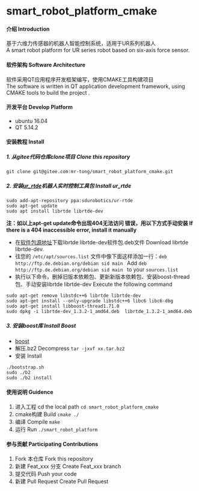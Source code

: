 # smart_robot_platform_cmake

#### 介绍 Introduction
基于六维力传感器的机器人智能控制系统，适用于UR系列机器人  
A smart robot platform for UR series robot based on six-axis force sensor.

#### 软件架构 Software Architecture 
软件采用QT应用程序开发框架编写，使用CMAKE工具构建项目  
The software is written in QT application development framework, using CMAKE tools to build the project .

#### 开发平台 Develop Platform
- ubuntu 16.04
- QT 5.14.2


#### 安装教程 Install

##### 1.  从gitee代码仓库clone项目 Clone this repository
`git clone git@gitee.com:mr-tong/smart_robot_platform_cmake.git`
##### 2.  安装[ur_rtde](https://gitlab.com/sdurobotics/ur_rtde)机器人实时控制工具包 Install ur_rtde

```
sudo add-apt-repository ppa:sdurobotics/ur-rtde
sudo apt-get update
sudo apt install librtde librtde-dev
```
 **注：如以上apt-get update命令出现404无法访问 错误，用以下方式手动安装 If there is a 404 inaccessible error, install it manually**
- 在[软件包源地址](http://ppa.launchpad.net/sdurobotics/ur-rtde/ubuntu/pool/main/u/ur-rtde/)下载librtde librtde-dev软件包.deb文件 
  Download librtde librtde-dev.
- 往您的 `/etc/apt/sources.list` 文件中像下面这样添加一行：`deb http://ftp.de.debian.org/debian sid main ` 
  Add `deb http://ftp.de.debian.org/debian sid main ` to your `sources.list`
- 执行以下命令，删掉旧版本依赖包、更新新版本依赖包、安装boost-thread包、手动安装librtde librtde-dev
  Execute the following command
```
sudo apt-get remove libstdc++6 librtde librtde-dev
sudo apt-get install --only-upgrade libstdc++6 libc6 libc6-dbg
sudo apt-get install libboost-thread1.71.0
sudo dpkg -i librtde-dev_1.3.2-1_amd64.deb  librtde_1.3.2-1_amd64.deb
```
##### 3.  安装boost库 Install Boost
- [boost](https://www.boost.org/)
- 解压.bz2 Decompress
`tar -jxvf xx.tar.bz2`
- 安装 Install
```
./bootstrap.sh
sudo ./b2
sudo ./b2 install
```
#### 使用说明 Guidence

1.  进入工程 cd the local path
`cd smart_robot_platform_cmake`
2.  cmake构建 Build
`cmake ./`
3.  编译 Compile
`make`
4.  运行 Run
`./smart_robot_platform`

#### 参与贡献 Participating Contributions 

1.  Fork 本仓库 Fork this repository
2.  新建 Feat_xxx 分支 Create Feat_xxx branch
3.  提交代码 Push your code
4.  新建 Pull Request Create Pull Request
